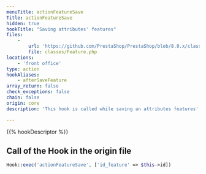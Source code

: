 ```yaml
---
menuTitle: actionFeatureSave
Title: actionFeatureSave
hidden: true
hookTitle: "Saving attributes' features"
files:
    -
        url: 'https://github.com/PrestaShop/PrestaShop/blob/8.0.x/classes/Feature.php'
        file: classes/Feature.php
locations:
    - 'front office'
type: action
hookAliases:
    - afterSaveFeature
array_return: false
check_exceptions: false
chain: false
origin: core
description: 'This hook is called while saving an attributes features'

---
```


{{% hookDescriptor %}}

## Call of the Hook in the origin file

```php
Hook::exec('actionFeatureSave', ['id_feature' => $this->id])
```
